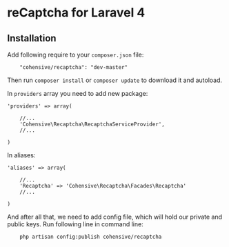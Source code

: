 # reCaptcha for Laravel 4

## Installation

Add following require to your `composer.json` file:

~~~
    "cohensive/recaptcha": "dev-master"
~~~

Then run `composer install` or `composer update` to download it and autoload.

In `providers` array you need to add new package:

~~~
'providers' => array(

	//...
	'Cohensive\Recaptcha\RecaptchaServiceProvider',
	//...

)
~~~

In aliases:

~~~
'aliases' => array(

	//...
	'Recaptcha' => 'Cohensive\Recaptcha\Facades\Recaptcha'
	//...

)
~~~

And after all that, we need to add config file, which will hold our private and public keys.
Run following line in command line:

~~~
	php artisan config:publish cohensive/recaptcha
~~~
